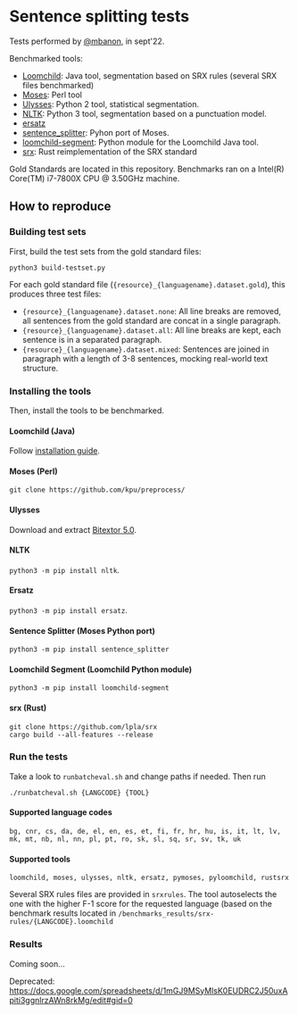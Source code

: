 # Sentence splitting tests

Tests performed by [@mbanon](https://github.com/mbanon), in sept'22.

Benchmarked tools:
* [Loomchild](https://github.com/mbanon/segment): Java tool, segmentation based on SRX rules (several SRX files benchmarked)
* [Moses](https://github.com/kpu/preprocess/blob/master/moses/ems/support/split-sentences.perl): Perl tool
* [Ulysses](https://sourceforge.net/projects/bitextor/files/bitextor/bitextor-5.0/): Python 2 tool, statistical segmentation.
* [NLTK](https://www.nltk.org/_modules/nltk/tokenize.html#sent_tokenize): Python 3 tool, segmentation based on a punctuation model.
* [ersatz](https://github.co/rewicks/ersatz)
* [sentence_splitter](https://github.com/mediacloud/sentence-splitter): Pyhon port of Moses.
* [loomchild-segment](https://github.com/zuny26/loomchild-segment-py): Python module for the Loomchild Java tool.
* [srx](https://github.com/bminixhofer/srx): Rust reimplementation of the SRX standard

Gold Standards are located in this repository.
Benchmarks ran on a Intel(R) Core(TM) i7-7800X CPU @ 3.50GHz machine.

## How to reproduce

### Building test sets

First, build the test sets from the gold standard files:
```
python3 build-testset.py
```
For each gold standard file (`{resource}_{languagename}.dataset.gold`), this produces three test files:
  * `{resource}_{languagename}.dataset.none`: All line breaks are removed, all sentences from the gold standard are concat in a single paragraph.
  * `{resource}_{languagename}.dataset.all`: All line breaks are kept, each sentence is in a separated paragraph.
  * `{resource}_{languagename}.dataset.mixed`: Sentences are joined in paragraph with a length of 3-8 sentences, mocking real-world text structure.

### Installing the tools

Then, install the tools to be benchmarked.

#### Loomchild (Java)

Follow [installation guide](https://github.com/mbanon/segment/blob/master/README.md). 

#### Moses (Perl)

`git clone https://github.com/kpu/preprocess/`

#### Ulysses

Download and extract [Bitextor 5.0](https://sourceforge.net/projects/bitextor/files/bitextor/bitextor-5.0/).  

#### NLTK

`python3 -m pip install nltk`.

#### Ersatz

`python3 -m pip install ersatz`.


#### Sentence Splitter (Moses Python port)

`python3 -m pip install sentence_splitter`


#### Loomchild Segment (Loomchild Python module)

`python3 -m pip install loomchild-segment`

#### srx (Rust)

```
git clone https://github.com/lpla/srx
cargo build --all-features --release
```

### Run the tests

Take a look to `runbatcheval.sh` and change paths if needed. Then run
```
./runbatcheval.sh {LANGCODE} {TOOL}
```

#### Supported language codes

`bg, cnr, cs, da, de, el, en, es, et, fi, fr, hr, hu, is, it, lt, lv, mk, mt, nb, nl, nn, pl, pt, ro, sk, sl, sq, sr, sv, tk, uk`

#### Supported tools
`loomchild, moses, ulysses, nltk, ersatz, pymoses, pyloomchild, rustsrx`

Several SRX rules files are provided in `srxrules`. The tool autoselects the one with the higher F-1 score
for the requested language (based on the benchmark results located in
`/benchmarks_results/srx-rules/{LANGCODE}.loomchild`

### Results

Coming soon...

Deprecated: https://docs.google.com/spreadsheets/d/1mGJ9MSyMlsK0EUDRC2J50uxApiti3ggnlrzAWn8rkMg/edit#gid=0
